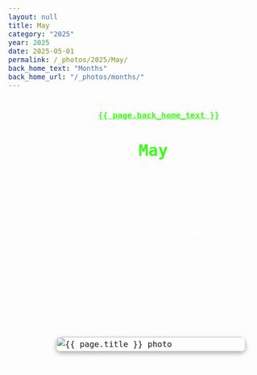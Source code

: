 ```yaml
---
layout: null
title: May
category: "2025"
year: 2025
date: 2025-05-01
permalink: /_photos/2025/May/
back_home_text: "Months"
back_home_url: "/_photos/months/"
---
```

<a class="back-link" href="{{ page.back_home_url }}">{{ page.back_home_text }}</a>
<h1 class="month-title">May</h1>

<!-- Global loading overlay -->
<div id="loading-overlay">
  <div class="loading-message"></div>
</div>

<div class="photo-grid">
  {% assign all_files = site.static_files | where_exp:"file","file.path contains '/assets/photos/2025/May/'" %}
  {% assign photos = "" | split: "" %}
  {% for file in all_files %}
    {% assign ext = file.extname | downcase %}
    {% if ext == ".jpg" or ext == ".jpeg" or ext == ".png" or ext == ".gif" or ext == ".webp" or ext == ".svg" %}
      {% assign photos = photos | push:file %}
    {% endif %}
  {% endfor %}
  {% for file in photos %}
    <div class="photo-item">
      <a href="{{ file.path | relative_url }}" class="glightbox"
         data-description="Loading EXIF..."
         data-image="{{ file.path | relative_url }}">
        <img src="{{ file.path | relative_url }}" alt="{{ page.title }} photo" loading="lazy" />
        <span class="thumb-desc">Loading date...</span>
      </a>
    </div>
  {% endfor %}
</div>

<!-- GLightbox -->
<link rel="stylesheet" href="https://cdn.jsdelivr.net/npm/glightbox/dist/css/glightbox.min.css" />
<script src="https://cdn.jsdelivr.net/npm/glightbox/dist/js/glightbox.min.js"></script>

<script type="module">
  import { parse } from "https://cdn.jsdelivr.net/npm/exifr/dist/full.esm.js";

  function flashFired(flashValue) {
    if (flashValue === undefined) return 'Unknown';
    return (flashValue & 1) ? 'Yes' : 'No';
  }

  function meteringModeDesc(mode) {
    const map = {
      0: 'Unknown',
      1: 'Average',
      2: 'Center-weighted average',
      3: 'Spot',
      4: 'Multi-spot',
      5: 'Pattern',
      6: 'Partial',
      255: 'Other'
    };
    return map[mode] || 'Unknown';
  }

  function whiteBalanceDesc(wb) {
    return wb === 0 ? 'Auto' : wb === 1 ? 'Manual' : 'Unknown';
  }

  window.addEventListener('DOMContentLoaded', () => {
    const overlay = document.getElementById('loading-overlay');
    const items = [...document.querySelectorAll('.glightbox[data-image]')];

    // Show overlay and disable clicks globally
    overlay.style.display = 'flex';
    document.body.style.pointerEvents = 'none';

    const promises = items.map(async (anchor) => {
      const imgSrc = anchor.getAttribute('data-image');
      try {
        const response = await fetch(imgSrc);
        const blob = await response.blob();
        const exif = await parse(blob);
        if (exif) {
          const dateTaken = exif.DateTimeOriginal || exif.DateTime || null;
          let dateStr = "Unknown date";
          if (dateTaken) {
            const dt = new Date(dateTaken);
            dateStr = dt.toISOString().slice(0, 16).replace('T', ' ');
          }
          const hoverSpan = anchor.querySelector('.thumb-desc');
          if (hoverSpan) hoverSpan.textContent = "Taken: " + dateStr;

          const cameraMake = exif.Make || 'Unknown';
          const cameraModel = exif.Model || '';
          const exposure = exif.ExposureTime || 'N/A';
          const fnumber = exif.FNumber || 'N/A';
          const iso = exif.ISO || 'N/A';
          const focalLength = exif.FocalLength || 'N/A';
          const flash = flashFired(exif.Flash);
          const whiteBalance = whiteBalanceDesc(exif.WhiteBalance);

          const width = exif.ExifImageWidth || exif.PixelXDimension || exif.ImageWidth || 'N/A';
          const height = exif.ExifImageHeight || exif.PixelYDimension || exif.ImageHeight || 'N/A';
          const resolution = (width !== 'N/A' && height !== 'N/A') ? `${width} × ${height}` : 'N/A';
          const orientation = exif.Orientation || 'Unknown';

          const descriptionHtml = `
            <strong>Date:</strong> ${dateStr}<br/>
            <strong>Camera:</strong> ${cameraMake} ${cameraModel}<br/>
            <strong>Exposure:</strong> ${exposure}s<br/>
            <strong>Aperture (F-Number):</strong> f/${fnumber}<br/>
            <strong>ISO:</strong> ${iso}<br/>
            <strong>Focal Length:</strong> ${focalLength} mm<br/>
            <strong>Flash Fired:</strong> ${flash}<br/>
            <strong>White Balance:</strong> ${whiteBalance}<br/>
            <strong>Resolution:</strong> ${resolution}<br/>
            <strong>Orientation:</strong> ${orientation}
          `;
          anchor.setAttribute('data-description', descriptionHtml);
        }
      } catch {
        const hoverSpan = anchor.querySelector('.thumb-desc');
        if (hoverSpan) hoverSpan.textContent = "Taken: Unknown date";
        anchor.setAttribute('data-description', "No EXIF data available");
      }
    });

    Promise.all(promises).then(() => {
      // Hide overlay and re-enable clicks
      overlay.style.display = 'none';
      document.body.style.pointerEvents = '';
      GLightbox({ selector: '.glightbox', openEffect: 'fade', closeEffect: 'fade', slideEffect: 'slide' });
    }).catch(() => {
      overlay.style.display = 'none';
      document.body.style.pointerEvents = '';
    });
  });
</script>

<style>
  body {
    color: white;
    font-family: monospace;
    font-size: 16px;
    line-height: 1.6;
    margin: 0;
    min-height: 100vh;
    background-image: url('/assets/may.jpg');
    background-size: cover;
    background-position: center;
    background-attachment: fixed;
    position: relative;
  }

  /* Loading overlay */
  #loading-overlay {
    position: fixed;
    top: 0;
    left: 0;
    width: 100%;
    height: 100%;
    background: rgba(0, 0, 0, 0.85);
    display: none;
    align-items: center;
    justify-content: center;
    z-index: 10000;
  }
  .loading-message {
    color: #39ff14;
    font-size: 1.5rem;
    font-weight: bold;
    font-family: monospace;
  }
  @keyframes dotPulse {
    0%   { content: "Please wait, loading photos"; }
    33%  { content: "Please wait, loading photos."; }
    66%  { content: "Please wait, loading photos.."; }
    100% { content: "Please wait, loading photos..."; }
  }
  .loading-message::after {
    content: "Please wait, loading photos";
    animation: dotPulse 1.5s infinite steps(4, end);
    display: inline-block;
    white-space: pre;
  }

  .back-link {
    color: #39ff14;
    margin-bottom: 1rem;
    display: inline-block;
    margin-left: 31%;
    margin-top: 3.8%;
    font-weight: bold;
  }

  .month-title {
    text-align: center;
    font-size: 2rem;
    margin-top: 0.5rem;
    margin-bottom: 1.5rem;
    color: #39ff14;
  }

  /* Grid */
  .photo-grid {
    display: grid;
    grid-template-columns: repeat(auto-fit, minmax(200px, 1fr));
    gap: 12px;
    margin-top: 1rem;
    max-width: calc(100% - 200px);
    margin-left: auto;
    margin-right: auto;
    padding-right: 10px;
  }

  .photo-item {
    position: relative;
    display: inline-block;
  }

  .photo-item img {
    width: 100%;
    height: auto;
    border-radius: 10px;
    box-shadow: 0 4px 10px rgba(0,0,0,0.3);
    object-fit: cover;
    display: block;
    cursor: pointer;
  }

  /* Hover text on thumbnail with fade effect */
  .photo-item .thumb-desc {
    position: absolute;
    bottom: 5px;
    left: 5px;
    background: rgba(0,0,0,0.5);
    color: #39ff14;
    font-size: 0.75rem;
    padding: 2px 6px;
    border-radius: 4px;
    opacity: 0;
    visibility: hidden;
    transition: opacity 0.3s ease;
  }

  .photo-item:hover .thumb-desc {
    opacity: 1;
    visibility: visible;
  }

  /* GLightbox caption */
  .glightbox-container .gslide-description {
    font-size: 0.9rem !important;
    color: #39ff14 !important;
    background: transparent !important;
    text-shadow: 0 0 2px rgba(0,0,0,0.7);
    padding: 2px 4px !important;
    border-radius: 4px !important;
    position: absolute !important;
    bottom: 10px !important;
    left: 10px !important;
    max-width: 300px !important;
    text-align: left !important;
    z-index: 9999 !important;
    font-family: monospace !important;
  }
</style>
